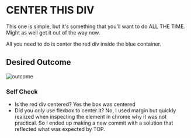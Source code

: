 # CENTER THIS DIV
This one is simple, but it's something that you'll want to do ALL THE TIME.  Might as well get it out of the way now.

All you need to do is center the red div inside the blue container.

## Desired Outcome
![outcome](./desired-outcome.png)

### Self Check
- Is the red div centered?
Yes the box was centered 
- Did you _only_ use flexbox to center it?
No, I used margin but quickly realized when inspecting the element in chrome why it was not practical. 
So I ended up making a new commit with a solution that reflected what was expected by TOP.

